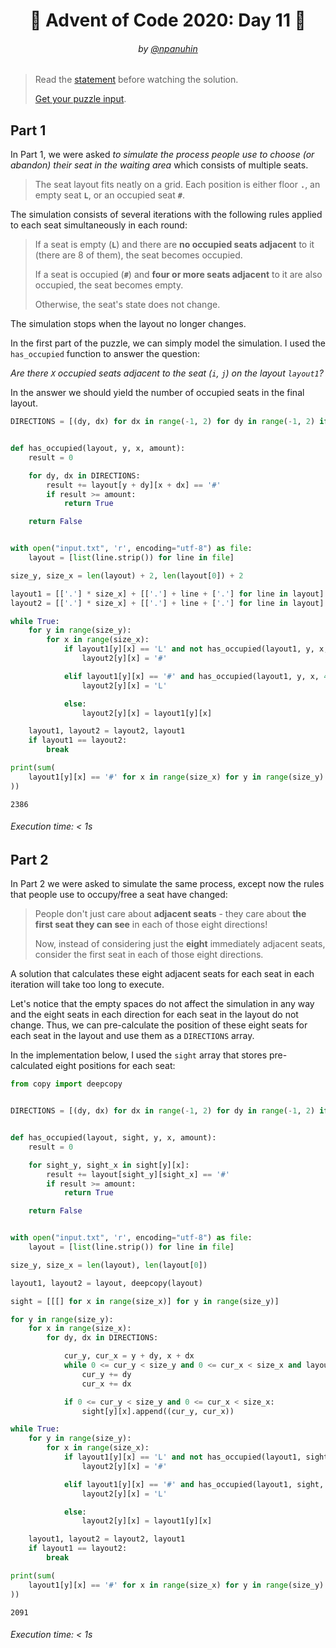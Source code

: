 <h1 align="center">🎄 Advent of Code 2020: Day 11 🎄</h1>
<h6 align="center">by <a href="https://github.com/npanuhin">@npanuhin</a></h6>

> Read the [statement](https://adventofcode.com/2020/day/11 "Visit adventofcode.com/2020/day/11") before watching the solution.
>
> [Get your puzzle input](https://adventofcode.com/2020/day/11/input "Open adventofcode.com/2020/day/11/input").


## Part 1

In Part 1, we were asked *to simulate the process people use to choose (or abandon) their seat in the waiting area* which consists of multiple seats.

> The seat layout fits neatly on a grid. Each position is either floor **`.`**, an empty seat **`L`**, or an occupied seat **`#`**.

The simulation consists of several iterations with the following rules applied to each seat simultaneously in each round:

> If a seat is empty (**`L`**) and there are **no occupied seats adjacent** to it (there are 8 of them), the seat becomes occupied.
>
> If a seat is occupied (**`#`**) and **four or more seats adjacent** to it are also occupied, the seat becomes empty.
>
> Otherwise, the seat's state does not change.

The simulation stops when the layout no longer changes.

In the first part of the puzzle, we can simply model the simulation. I used the `has_occupied` function to answer the question:

*Are there `X` occupied seats adjacent to the seat (`i`, `j`) on the layout `layout1`?*

In the answer we should yield the number of occupied seats in the final layout.

<!-- Execute code: "part1.py" -->
```python
DIRECTIONS = [(dy, dx) for dx in range(-1, 2) for dy in range(-1, 2) if dy != 0 or dx != 0]


def has_occupied(layout, y, x, amount):
    result = 0

    for dy, dx in DIRECTIONS:
        result += layout[y + dy][x + dx] == '#'
        if result >= amount:
            return True

    return False


with open("input.txt", 'r', encoding="utf-8") as file:
    layout = [list(line.strip()) for line in file]

size_y, size_x = len(layout) + 2, len(layout[0]) + 2

layout1 = [['.'] * size_x] + [['.'] + line + ['.'] for line in layout] + [['.'] * size_x]
layout2 = [['.'] * size_x] + [['.'] + line + ['.'] for line in layout] + [['.'] * size_x]

while True:
    for y in range(size_y):
        for x in range(size_x):
            if layout1[y][x] == 'L' and not has_occupied(layout1, y, x, 1):
                layout2[y][x] = '#'

            elif layout1[y][x] == '#' and has_occupied(layout1, y, x, 4):
                layout2[y][x] = 'L'

            else:
                layout2[y][x] = layout1[y][x]

    layout1, layout2 = layout2, layout1
    if layout1 == layout2:
        break

print(sum(
    layout1[y][x] == '#' for x in range(size_x) for y in range(size_y)
))
```
```
2386
```
###### Execution time: < 1s
## Part 2

In Part 2 we were asked to simulate the same process, except now the rules that people use to occupy/free a seat have changed:

> People don't just care about **adjacent seats** - they care about **the first seat they can see** in each of those eight directions!
>
> Now, instead of considering just the **eight** immediately adjacent seats, consider the first seat in each of those eight directions.

A solution that calculates these eight adjacent seats for each seat in each iteration will take too long to execute.

Let's notice that the empty spaces do not affect the simulation in any way and the eight seats in each direction for each seat in the layout do not change. Thus, we can pre-calculate the position of these eight seats for each seat in the layout and use them as a `DIRECTIONS` array.

In the implementation below, I used the `sight` array that stores pre-calculated eight positions for each seat:

<!-- Execute code: "part2.py" -->
```python
from copy import deepcopy


DIRECTIONS = [(dy, dx) for dx in range(-1, 2) for dy in range(-1, 2) if dy != 0 or dx != 0]


def has_occupied(layout, sight, y, x, amount):
    result = 0

    for sight_y, sight_x in sight[y][x]:
        result += layout[sight_y][sight_x] == '#'
        if result >= amount:
            return True

    return False


with open("input.txt", 'r', encoding="utf-8") as file:
    layout = [list(line.strip()) for line in file]

size_y, size_x = len(layout), len(layout[0])

layout1, layout2 = layout, deepcopy(layout)

sight = [[[] for x in range(size_x)] for y in range(size_y)]

for y in range(size_y):
    for x in range(size_x):
        for dy, dx in DIRECTIONS:

            cur_y, cur_x = y + dy, x + dx
            while 0 <= cur_y < size_y and 0 <= cur_x < size_x and layout1[cur_y][cur_x] == '.':
                cur_y += dy
                cur_x += dx

            if 0 <= cur_y < size_y and 0 <= cur_x < size_x:
                sight[y][x].append((cur_y, cur_x))

while True:
    for y in range(size_y):
        for x in range(size_x):
            if layout1[y][x] == 'L' and not has_occupied(layout1, sight, y, x, 1):
                layout2[y][x] = '#'

            elif layout1[y][x] == '#' and has_occupied(layout1, sight, y, x, 5):
                layout2[y][x] = 'L'

            else:
                layout2[y][x] = layout1[y][x]

    layout1, layout2 = layout2, layout1
    if layout1 == layout2:
        break

print(sum(
    layout1[y][x] == '#' for x in range(size_x) for y in range(size_y)
))
```
```
2091
```
###### Execution time: < 1s